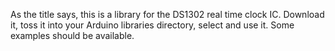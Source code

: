 As the title says, this is a library for the DS1302 real time clock IC.
Download it, toss it into your Arduino libraries directory, select and use it. Some examples should be available.

